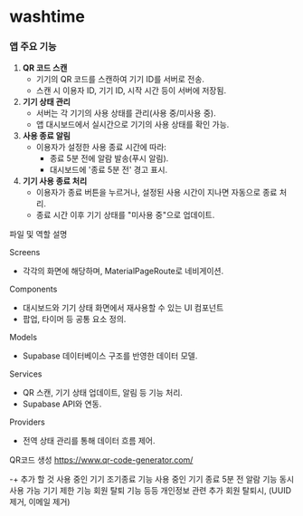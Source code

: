 # washtime

### **앱 주요 기능**

1. **QR 코드 스캔**
   - 기기의 QR 코드를 스캔하여 기기 ID를 서버로 전송.
   - 스캔 시 이용자 ID, 기기 ID, 시작 시간 등이 서버에 저장됨.
2. **기기 상태 관리**
   - 서버는 각 기기의 사용 상태를 관리(사용 중/미사용 중).
   - 앱 대시보드에서 실시간으로 기기의 사용 상태를 확인 가능.
3. **사용 종료 알림**
   - 이용자가 설정한 사용 종료 시간에 따라:
     - 종료 5분 전에 알람 발송(푸시 알림).
     - 대시보드에 '종료 5분 전' 경고 표시.
4. **기기 사용 종료 처리**
   - 이용자가 종료 버튼을 누르거나, 설정된 사용 시간이 지나면 자동으로 종료 처리.
   - 종료 시간 이후 기기 상태를 "미사용 중"으로 업데이트.

파일 및 역할 설명

Screens

- 각각의 화면에 해당하며, MaterialPageRoute로 네비게이션.

Components

- 대시보드와 기기 상태 화면에서 재사용할 수 있는 UI 컴포넌트
- 팝업, 타이머 등 공통 요소 정의.

Models

- Supabase 데이터베이스 구조를 반영한 데이터 모델.

Services

- QR 스캔, 기기 상태 업데이트, 알림 등 기능 처리.
- Supabase API와 연동.

Providers

- 전역 상태 관리를 통해 데이터 흐름 제어.

QR코드 생성
https://www.qr-code-generator.com/

-+ 추가 할 것
사용 중인 기기 조기종료 기능
사용 중인 기기 종료 5분 전 알람 기능
동시 사용 가능 기기 제한 기능
회원 탈퇴 기능 등등 개인정보 관련 추가 회원 탈퇴시, (UUID 제거, 이메일 제거)
